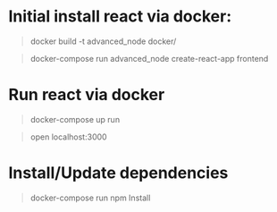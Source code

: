 # Initial install react via docker:

> docker build -t advanced_node docker/

> docker-compose run advanced_node create-react-app frontend

# Run react via docker
                                                                                     
> docker-compose up run

> open localhost:3000

# Install/Update dependencies

> docker-compose run npm Install
